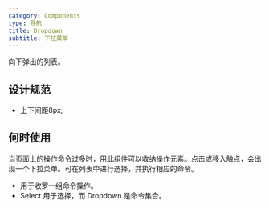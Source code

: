 ```yaml
---
category: Components
type: 导航
title: Dropdown
subtitle: 下拉菜单
---
```


向下弹出的列表。

## 设计规范

- 上下间距8px;

## 何时使用

当页面上的操作命令过多时，用此组件可以收纳操作元素。点击或移入触点，会出现一个下拉菜单。可在列表中进行选择，并执行相应的命令。

- 用于收罗一组命令操作。
- Select 用于选择，而 Dropdown 是命令集合。

